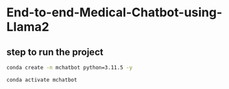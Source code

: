 # End-to-end-Medical-Chatbot-using-LIama2

## step to run the project

```bash
conda create -n mchatbot python=3.11.5 -y
```

```bash
conda activate mchatbot
```